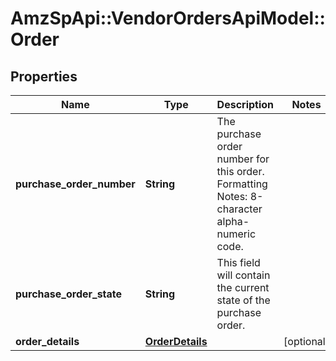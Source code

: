 # AmzSpApi::VendorOrdersApiModel::Order

## Properties
Name | Type | Description | Notes
------------ | ------------- | ------------- | -------------
**purchase_order_number** | **String** | The purchase order number for this order. Formatting Notes: 8-character alpha-numeric code. | 
**purchase_order_state** | **String** | This field will contain the current state of the purchase order. | 
**order_details** | [**OrderDetails**](OrderDetails.md) |  | [optional] 

